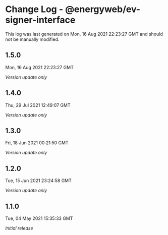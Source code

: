 # Change Log - @energyweb/ev-signer-interface

This log was last generated on Mon, 16 Aug 2021 22:23:27 GMT and should not be manually modified.

## 1.5.0
Mon, 16 Aug 2021 22:23:27 GMT

_Version update only_

## 1.4.0
Thu, 29 Jul 2021 12:49:07 GMT

_Version update only_

## 1.3.0
Fri, 18 Jun 2021 00:21:50 GMT

_Version update only_

## 1.2.0
Tue, 15 Jun 2021 23:24:58 GMT

_Version update only_

## 1.1.0
Tue, 04 May 2021 15:35:33 GMT

_Initial release_

